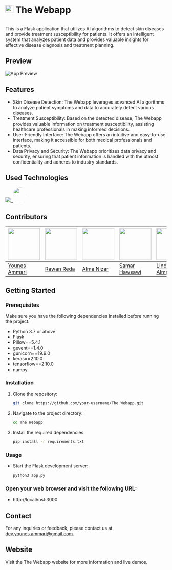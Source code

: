 <div style="display: flex; align-items: center;">
  <h1><img src="/static/images/icon.png" alt="App Icon" width="25" height="25"> The Webapp</h1>
</div>

This is a Flask application that utilizes AI algorithms to detect skin diseases and provide treatment susceptibility for patients. It offers an intelligent system that analyzes patient data and provides valuable insights for effective disease diagnosis and treatment planning.

## Preview

![App Preview](/screenshot.png)

## Features

- Skin Disease Detection: The Webapp leverages advanced AI algorithms to analyze patient symptoms and data to accurately detect various diseases.
- Treatment Susceptibility: Based on the detected disease, The Webapp provides valuable information on treatment susceptibility, assisting healthcare professionals in making informed decisions.
- User-Friendly Interface: The Webapp offers an intuitive and easy-to-use interface, making it accessible for both medical professionals and patients.
- Data Privacy and Security: The Webapp prioritizes data privacy and security, ensuring that patient information is handled with the utmost confidentiality and adheres to industry standards.


<!--h1 without bottom border-->
## Used Technologies
<!--tech stack icons-->
<p>
  <a href="https://skillicons.dev">
    <img src="https://skillicons.dev/icons?i=css,github,html,js,py,tensorflow,vscode&perline=14" />
    <img/>
    <img src="https://upload.wikimedia.org/wikipedia/commons/0/04/ChatGPT_logo.svg" width="47" height="47" 
      style="height:47px;width:auto;border-radius:8rem;overflow: hidden"/>
      
    
  </a>
</p>


## Contributors
| [<img src="https://github.com/younes-ammari.png?size=100" width="100" height="100">](https://github.com/younes-ammari) | [<img src="https://github.com/rawan-reda.png?size=100" width="100" height="100">](https://github.com/rawan-reda) | [<img src="https://github.com/Al-codeing.png?size=100" width="100" height="100">](https://github.com/Al-codeing) | [<img src="https://github.com/Simo0o36.png?size=100" width="100" height="100">](https://github.com/Simo0o36) | [<img src="https://github.com/lindamakk.png?size=100" width="100" height="100">](https://github.com/lindamakk) | [<img src="https://github.com/thomusa.png?size=100" width="100" height="100">](https://github.com/thomusa) |
| --- | --- | --- | --- | --- | --- |
| [Younes Ammari](https://github.com/younes-ammari) | [Rawan Reda](https://github.com/rawan-reda) | [Alma Nizar](https://github.com/Al-codeing) | [Samar Hawsawi](https://github.com/Simo0o36) | [Linda Almakramy](https://github.com/lindamakk) | [Thourya Musa](https://github.com/thomusa) |

## Getting Started

### Prerequisites
Make sure you have the following dependencies installed before running the project:

- Python 3.7 or above
- Flask
- Pillow==5.4.1
- gevent==1.4.0
- gunicorn==19.9.0
- keras==2.10.0
- tensorflow==2.10.0
- numpy

### Installation

1. Clone the repository:

   ```bash
   git clone https://github.com/your-username/The Webapp.git

2. Navigate to the project directory:

   ```bash
   cd The Webapp

3. Install the required dependencies:

   ```bash
   pip install -r requirements.txt
   
### Usage
- Start the Flask development server:
   ```bash
   python3 app.py
  
### Open your web browser and visit the following URL:

- http://localhost:3000


## Contact
For any inquiries or feedback, please contact us at dev.younes.ammari@gmail.com.

## Website
Visit the The Webapp website for more information and live demos.




